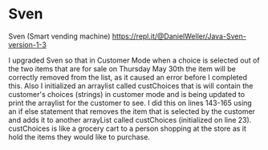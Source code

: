 # Sven
Sven (Smart vending machine)
https://repl.it/@DanielWeller/Java-Sven-version-1-3

I upgraded Sven so that in Customer Mode when a choice is selected out of the two items that are for sale on Thursday May 30th the item will be correctly removed from the list, as it caused an error before I completed this.
Also I initialized an arraylist called custChoices that is will contain the customer's choices (strings) in customer mode and is being updated to print the arraylist for the customer to see.
I did this on lines 143-165 using an if else statement that removes the item that is selected by the customer and adds it to another arrayList called custChoices (initialized on line 23).  custChoices is like a grocery cart to a person shopping at the store as it hold the items they would like to purchase.
